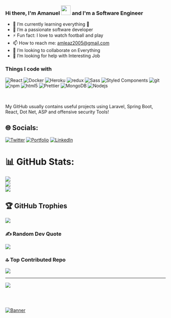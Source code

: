 <!--
**AmanWho101/AmanWho101** is a ✨ _special_ ✨ repository because its `README.md` (this file) appears on your GitHub profile.
-->

### Hi there, I'm Amanuel <img src="https://raw.githubusercontent.com/MartinHeinz/MartinHeinz/master/wave.gif" width="30px"> and I'm a Software Engineer 

- 🌱 I’m currently learning everything 🤣
- 👯 I’m a passionate software developer
- ⚡ Fun fact: I love to watch football and play
- 📫 How to reach me: amleaz2005@gmail.com
- 👯 I’m looking to collaborate on Everything
- 🤔 I’m looking for help with Interesting Job

<h3>Things I code with</h3>
<p>
  <img alt="React" src="https://img.shields.io/badge/-React-45b8d8?style=flat-square&logo=react&logoColor=white" />
  <img alt="Docker" src="https://img.shields.io/badge/-Docker-46a2f1?style=flat-square&logo=docker&logoColor=white" />
  <img alt="Heroku" src="https://img.shields.io/badge/-Heroku-430098?style=flat-square&logo=heroku&logoColor=white" />
  <img alt="redux" src="https://img.shields.io/badge/-Redux-764ABC?style=flat-square&logo=redux&logoColor=white" />
  <img alt="Sass" src="https://img.shields.io/badge/-Sass-CC6699?style=flat-square&logo=sass&logoColor=white" />
  <img alt="Styled Components" src="https://img.shields.io/badge/-Styled_Components-db7092?style=flat-square&logo=styled-components&logoColor=white" />
  <img alt="git" src="https://img.shields.io/badge/-Git-F05032?style=flat-square&logo=git&logoColor=white" />
  <img alt="npm" src="https://img.shields.io/badge/-NPM-CB3837?style=flat-square&logo=npm&logoColor=white" />
  <img alt="html5" src="https://img.shields.io/badge/-HTML5-E34F26?style=flat-square&logo=html5&logoColor=white" />
  <img alt="Prettier" src="https://img.shields.io/badge/-Prettier-F7B93E?style=flat-square&logo=prettier&logoColor=white" />
  <img alt="MongoDB" src="https://img.shields.io/badge/-MongoDB-13aa52?style=flat-square&logo=mongodb&logoColor=white" />
  <img alt="Nodejs" src="https://img.shields.io/badge/-Nodejs-43853d?style=flat-square&logo=Node.js&logoColor=white" />
</p>


<br><br>
My GitHub usually contains useful projects using Laravel, Spring Boot, React, Dot Net, ASP and offensive security Tools!


## 🌐 Socials:
[![Twitter](https://img.shields.io/badge/Twitter-%231DA1F2.svg?logo=Twitter&logoColor=white)](https://twitter.com/Shellroot101) 
[![Portfolio](https://img.shields.io/badge/Portfolio-%231DA1F2.svg?logo=Twitter&logoColor=white)](https://abogidatech.com/)
[![LinkedIn](https://img.shields.io/badge/LinkedIn-%231DA1F2.svg?logo=Twitter&logoColor=white)](https://linkedin.com/in/amanuel-legese-b4101891)


# 📊 GitHub Stats:
![](https://github-readme-stats.vercel.app/api?username=AmanWho101&theme=prussian&hide_border=true&include_all_commits=false&count_private=false)<br/>
![](https://github-readme-streak-stats.herokuapp.com/?user=AmanWho101&theme=prussian&hide_border=true)<br/>
![](https://github-readme-stats.vercel.app/api/top-langs/?username=AmanWho101&theme=prussian&hide_border=true&include_all_commits=false&count_private=false&layout=compact)

## 🏆 GitHub Trophies
![](https://github-profile-trophy.vercel.app/?username=AmanWho101&theme=radical&no-frame=false&no-bg=true&margin-w=4)

### ✍️ Random Dev Quote
![](https://quotes-github-readme.vercel.app/api?type=horizontal&theme=radical)

### 🔝 Top Contributed Repo
![](https://github-contributor-stats.vercel.app/api?username=AmanWho101&limit=5&theme=dark&combine_all_yearly_contributions=true)

---
[![](https://visitcount.itsvg.in/api?id=AmanWho101&icon=0&color=0)](https://visitcount.itsvg.in)

<!-- Proudly created with GPRM ( https://gprm.itsvg.in ) -->
<br><br>

[![Banner](https://codecrafters.io/images/byox-banner.gif)]([[https://AmanWgo101@github.com](https://github.com/codecrafters-io/build-your-own-x)](https://github.com/codecrafters-io/build-your-own-x))
